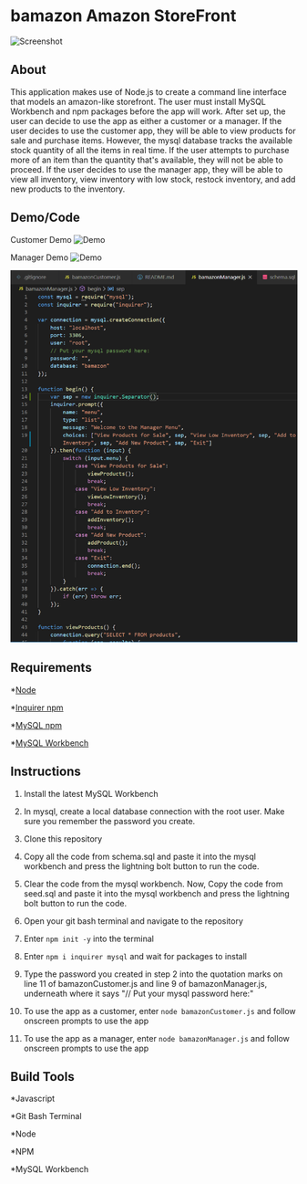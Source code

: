 # bamazon Amazon StoreFront

![Screenshot](/assets/screenshot.png)

## About

This application makes use of Node.js to create a command line interface that models an amazon-like storefront. The user must install MySQL Workbench and npm packages before the app will work. After set up, the user can decide to use the app as either a customer or a manager. If the user decides to use the customer app, they will be able to view products for sale and purchase items. However, the mysql database tracks the available stock quantity of all the items in real time. If the user attempts to purchase more of an item than the quantity that's available, they will not be able to proceed. If the user decides to use the manager app, they will be able to view all inventory, view inventory with low stock, restock inventory, and add new products to the inventory.

## Demo/Code

Customer Demo
![Demo](/assets/images/demo1.gif)

Manager Demo
![Demo](/assets/images/demo2.gif)

![Code](/assets/images/code.png)

## Requirements

*[Node](https://nodejs.org/en/)

*[Inquirer npm](https://www.npmjs.com/package/inquirer)

*[MySQL npm](https://www.npmjs.com/package/mysql)

*[MySQL Workbench](https://www.mysql.com/products/workbench/)

## Instructions

1. Install the latest MySQL Workbench

2. In mysql, create a local database connection with the root user. Make sure you remember the password you create.

3. Clone this repository

4. Copy all the code from schema.sql and paste it into the mysql workbench and press the lightning bolt button to run the code.

5. Clear the code from the mysql workbench. Now, Copy the code from seed.sql and paste it into the mysql workbench and press the lightning bolt button to run the code.

6. Open your git bash terminal and navigate to the repository

7. Enter ```npm init -y``` into the terminal

8. Enter ```npm i inquirer mysql``` and wait for packages to install

9. Type the password you created in step 2 into the quotation marks on line 11 of bamazonCustomer.js and line 9 of bamazonManager.js, underneath where it says "// Put your mysql password here:"

10. To use the app as a customer, enter ```node bamazonCustomer.js``` and follow onscreen prompts to use the app

11. To use the app as a manager, enter ```node bamazonManager.js``` and follow onscreen prompts to use the app

## Build Tools

*Javascript

*Git Bash Terminal

*Node

*NPM

*MySQL Workbench